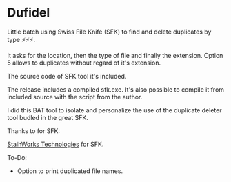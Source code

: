 # Dufidel

Little batch using Swiss File Knife (SFK) to find and delete duplicates by type ⚡⚡⚡.

It asks for the location, then the type of file and finally the extension. Option 5 allows to duplicates without regard of it's extension.

The source code of SFK tool it's included. 

The release includes a compiled sfk.exe. It's also possible to compile it from included source with the script from the author.

I did this BAT tool to isolate and personalize the use of the duplicate deleter tool budled in the great SFK.


Thanks to for SFK:

<a href="http://stahlworks.com/downloads.html">StalhWorks Technologies</a> for SFK.

To-Do:

- Option to print duplicated file names.
